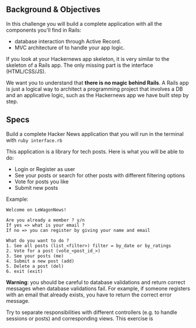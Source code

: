 ## Background & Objectives

In this challenge you will build a complete application with all the components you'll find in Rails:

- database interaction through Active Record.
- MVC architecture of to handle your app logic.

If you look at your Hackernews app skeleton, it is very similar to the skeleton of a Rails app. The only missing part is the interface (HTML/CSS/JS). 

We want you to understand that **there is no magic behind Rails**. A Rails app is just a logical way to architect a programming project that involves a DB and an applicative logic, such as the Hackernews app we have built step by step.

## Specs

Build a complete Hacker News application that you will run in the terminal with `ruby interface.rb`

This application is a library for tech posts. Here is what you will be able to do:

* Login or Register as user
* See your posts or search for other posts with different filtering options
* Vote for posts you like
* Submit new posts

Example:

 ```
 Welcome on LeWagonNews!
 
 Are you already a member ? y/n
 If yes => what is your email ?
 If no => you can register by giving your name and email
 
 What do you want to do ?
 1. See all posts (list_<filter>) filter = by_date or by_ratings
 2. Vote for a post (vote_<post_id_>)
 3. See your posts (me)
 4. Submit a new post (add)
 5. Delete a post (del)
 6. exit (exit)
 ```
 
**Warning**: you should be careful to database validations and return correct messages when database validations fail. For example, if someone registers with an email that already exists, you have to return the correct error message.

Try to separate responsibilities with different controllers (e.g. to handle sessions or posts) and corresponding views. This exercise is